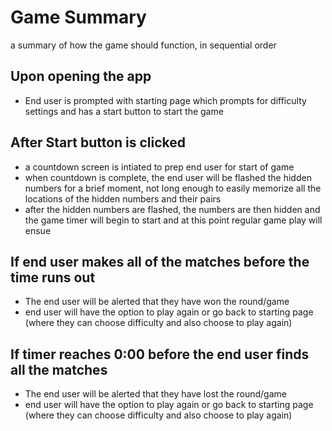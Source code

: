# Game Summary
a summary of how the game should function, in sequential order

## Upon opening the app
- End user is prompted with starting page which prompts for difficulty settings and has a start button to start the game

## After Start button is clicked
- a countdown screen is intiated to prep end user for start of game
- when countdown is complete, the end user will be flashed the hidden numbers for a brief moment, not long enough to easily memorize all the locations of the hidden numbers and their pairs
- after the hidden numbers are flashed, the numbers are then hidden and the game timer will begin to start and at this point regular game play will ensue

## If end user makes all of the matches before the time runs out
- The end user will be alerted that they have won the round/game
- end user will have the option to play again or go back to starting page (where they can choose difficulty and also choose to play again)

## If timer reaches 0:00 before the end user finds all the matches
- The end user will be alerted that they have lost the round/game
- end user will have the option to play again or go back to starting page (where they can choose difficulty and also choose to play again)
